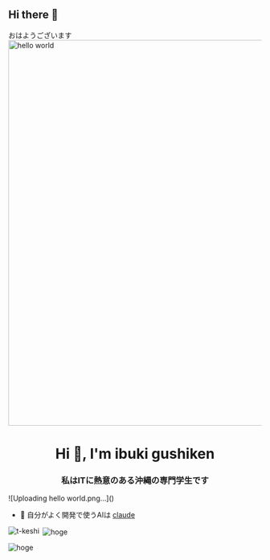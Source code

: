## Hi there 👋
おはようございます
<img width="1366" height="768" alt="hello world" src="https://github.com/user-attachments/assets/07d35393-1ddd-42fb-94c1-ac0c1ca813d5" />

<h1 align="center">Hi 👋, I'm ibuki gushiken</h1>
<h3 align="center">私はITに熱意のある沖縄の専門学生です</h3>
![Uploading hello world.png…]()

- 📝 自分がよく開発で使うAIは [claude]([https://zenn.dev](https://claude.ai/new))

<p><img align="left" src="https://github-readme-stats.vercel.app/api/top-langs?username=hoge&show_icons=true&locale=en&layout=compact" alt="t-keshi" /></p>
<p>&nbsp;<img align="center" src="https://github-readme-stats.vercel.app/api?username=hoge&show_icons=true&locale=en" alt="hoge" /></p>
<p><img align="center" src="https://github-readme-streak-stats.herokuapp.com/?user=hoge&" alt="hoge" /></p>

